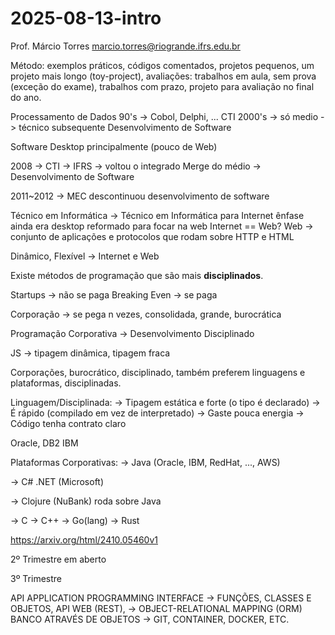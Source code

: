 # 2025-08-13-intro

Prof. Márcio Torres
marcio.torres@riogrande.ifrs.edu.br

Método: 
exemplos práticos, códigos comentados, projetos pequenos, um projeto mais longo (toy-project), avaliações: trabalhos em aula, sem prova (exceção do exame), trabalhos com prazo, projeto para avaliação no final do ano.

Processamento de Dados 90's
-> Cobol, Delphi, ...
CTI 2000's -> só medio -> técnico subsequente Desenvolvimento de Software

Software Desktop principalmente (pouco de Web)

2008 -> CTI -> IFRS -> voltou o integrado
Merge do médio -> Desenvolvimento de Software

2011~2012 -> MEC descontinuou desenvolvimento de software

Técnico em Informática
-> Técnico em Informática para Internet
    ênfase ainda era desktop
    reformado para focar na web
    Internet == Web?
    Web -> conjunto de aplicações e protocolos 
    que rodam sobre HTTP e HTML

Dinâmico, Flexível -> Internet e Web

Existe métodos de programação que são mais **disciplinados**.

Startups -> não se paga
Breaking Even -> se paga

Corporação -> se pega n vezes, consolidada, grande, burocrática

Programação Corporativa -> Desenvolvimento Disciplinado

JS -> tipagem dinâmica, tipagem fraca

Corporações, burocrático, disciplinado,
também preferem linguagens e plataformas,
disciplinadas.

Linguagem/Disciplinada:
    -> Tipagem estática e forte (o tipo é declarado)
    -> É rápido (compilado em vez de interpretado)
    -> Gaste pouca energia
    -> Código tenha contrato claro

Oracle, DB2 IBM

Plataformas Corporativas:
-> Java (Oracle, IBM, RedHat, ..., AWS)

-> C# .NET (Microsoft)

-> Clojure (NuBank) roda sobre Java

-> C
-> C++
-> Go(lang)
-> Rust


https://arxiv.org/html/2410.05460v1

2º Trimestre em aberto

3º Trimestre

API
APPLICATION PROGRAMMING INTERFACE
-> FUNÇÕES, CLASSES E OBJETOS, API WEB (REST),
-> OBJECT-RELATIONAL MAPPING (ORM) BANCO ATRAVÉS DE OBJETOS
-> GIT, CONTAINER, DOCKER, ETC.